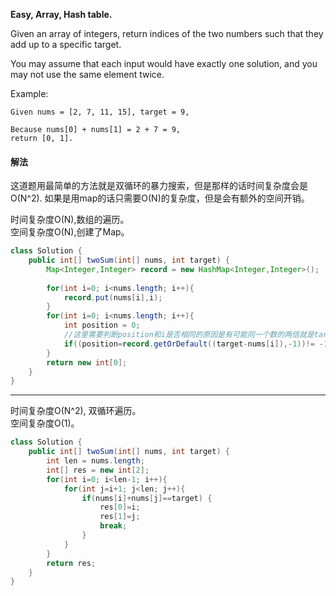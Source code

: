 **Easy,
Array, Hash table.**

Given an array of integers, return indices of the two numbers such that they add up to a specific target.

You may assume that each input would have exactly one solution, and you may not use the same element twice.

Example:
```
Given nums = [2, 7, 11, 15], target = 9,

Because nums[0] + nums[1] = 2 + 7 = 9,
return [0, 1].
```

#### 解法
这道题用最简单的方法就是双循环的暴力搜索，但是那样的话时间复杂度会是O(N^2). 如果是用map的话只需要O(N)的复杂度，但是会有额外的空间开销。

时间复杂度O(N),数组的遍历。  
空间复杂度O(N),创建了Map。


```java
class Solution {
    public int[] twoSum(int[] nums, int target) {
        Map<Integer,Integer> record = new HashMap<Integer,Integer>();
        
        for(int i=0; i<nums.length; i++){
            record.put(nums[i],i);
        }
        for(int i=0; i<nums.length; i++){
            int position = 0;
            //这里需要判断position和i是否相同的原因是有可能同一个数的两倍就是target，
            if((position=record.getOrDefault((target-nums[i]),-1))!= -1 && position!= i) return new int[]{i,position};
        }
        return new int[0];
    }
}
```

----------
时间复杂度O(N^2), 双循环遍历。  
空间复杂度O(1)。

```java
class Solution {
    public int[] twoSum(int[] nums, int target) {
        int len = nums.length;
        int[] res = new int[2];
        for(int i=0; i<len-1; i++){
            for(int j=i+1; j<len; j++){
                if(nums[i]+nums[j]==target) {
                    res[0]=i;
                    res[1]=j;
                    break;
                }
            }
        }
        return res;
    }
}
```

